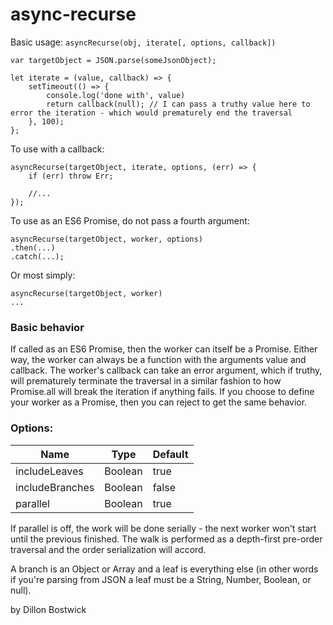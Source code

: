 # async-recurse
Basic usage: `asyncRecurse(obj, iterate[, options, callback])`


```
var targetObject = JSON.parse(someJsonObject);

let iterate = (value, callback) => {
	setTimeout(() => {
		console.log('done with', value)
		return callback(null); // I can pass a truthy value here to error the iteration - which would prematurely end the traversal
	}, 100);
};
```

To use with a callback:

```
asyncRecurse(targetObject, iterate, options, (err) => {
	if (err) throw Err;

	//...
});
```

To use as an ES6 Promise, do not pass a fourth argument:
```
asyncRecurse(targetObject, worker, options)
.then(...)
.catch(...);
```
Or most simply:
```
asyncRecurse(targetObject, worker)
...
```

### Basic behavior
If called as an ES6 Promise, then the worker can itself be a Promise. Either way,
the worker can always be a function with the arguments value and callback. The worker's
callback can take an error argument, which if truthy, will prematurely terminate the
traversal in a similar fashion to how Promise.all will break the iteration if anything fails.
If you choose to define your worker as a Promise, then you can reject to get the same behavior.

### Options:

| Name            | Type    | Default  |
|-----------------|---------|----------|
| includeLeaves   | Boolean | true     |
| includeBranches | Boolean | false    |
| parallel	  | Boolean | true     |

If parallel is off, the work will be done serially - the next worker won't start
until the previous finished. The walk is performed as a depth-first pre-order
traversal and the order serialization will accord.

A branch is an Object or Array and a leaf is everything else (in other words if you're parsing
from JSON a leaf must be a String, Number, Boolean, or null).

by Dillon Bostwick
